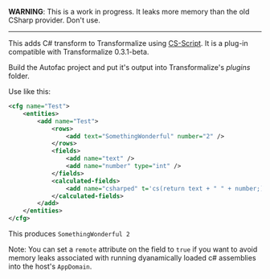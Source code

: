 **WARNING**: This is a work in progress.  It leaks more memory than the old CSharp provider.  Don't use.

---

This adds C# transform to Transformalize using [CS-Script](https://github.com/oleg-shilo/cs-script).  It is a plug-in compatible with Transformalize 0.3.1-beta.

Build the Autofac project and put it's output into Transformalize's *plugins* folder.

Use like this:

```xml
<cfg name="Test">
    <entities>
        <add name="Test">
            <rows>
                <add text="SomethingWonderful" number="2" />
            </rows>
            <fields>
                <add name="text" />
                <add name="number" type="int" />
            </fields>
            <calculated-fields>
                <add name="csharped" t='cs(return text + " " + number;)' />
            </calculated-fields>
        </add>
    </entities>
</cfg>
```

This produces `SomethingWonderful 2`

Note: You can set a `remote` attribute on the field to `true` if you want to avoid memory leaks associated 
with running dyanamically loaded c# assemblies into the host's `AppDomain`.